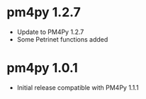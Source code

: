 # pm4py 1.2.7

* Update to PM4Py 1.2.7
* Some Petrinet functions added

# pm4py 1.0.1

* Initial release compatible with PM4Py 1.1.1
